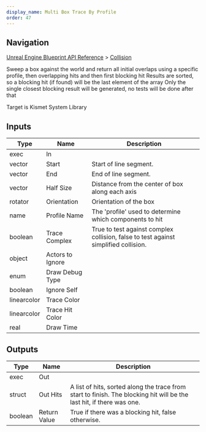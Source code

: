 ```yaml
---
display_name: Multi Box Trace By Profile
order: 47
---
```

## Navigation

[Unreal Engine Blueprint API Reference](https://dev.epicgames.com/documentation/en-us/unreal-engine/BlueprintAPI) > [Collision](https://dev.epicgames.com/documentation/en-us/unreal-engine/BlueprintAPI/Collision)

Sweep a box against the world and return all initial overlaps using a specific profile, then overlapping hits and then first blocking hit
Results are sorted, so a blocking hit (if found) will be the last element of the array
Only the single closest blocking result will be generated, no tests will be done after that

Target is Kismet System Library

## Inputs

| Type | Name | Description |
| --- | --- | --- |
| exec | In |  |
| vector | Start | Start of line segment. |
| vector | End | End of line segment. |
| vector | Half Size | Distance from the center of box along each axis |
| rotator | Orientation | Orientation of the box |
| name | Profile Name | The 'profile' used to determine which components to hit |
| boolean | Trace Complex | True to test against complex collision, false to test against simplified collision. |
| object | Actors to Ignore |  |
| enum | Draw Debug Type |  |
| boolean | Ignore Self |  |
| linearcolor | Trace Color |  |
| linearcolor | Trace Hit Color |  |
| real | Draw Time |  |

## Outputs

| Type | Name | Description |
| --- | --- | --- |
| exec | Out |  |
| struct | Out Hits | A list of hits, sorted along the trace from start to finish. The blocking hit will be the last hit, if there was one. |
| boolean | Return Value | True if there was a blocking hit, false otherwise. |
